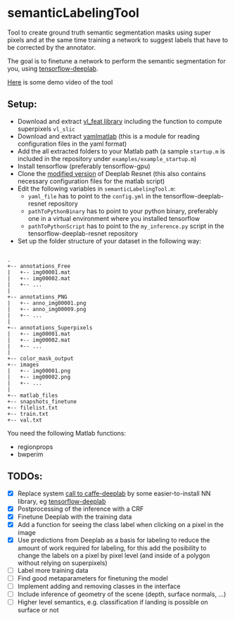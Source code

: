 # semanticLabelingTool
Tool to create ground truth semantic segmentation masks using super pixels
and at the same time training a network to suggest labels that have to
be corrected by the annotator. 

The goal is to finetune a network to perform the semantic segmentation for you,
using [tensorflow-deeplab](https://github.com/DrSleep/tensorflow-deeplab-resnet).

[Here](https://youtu.be/oycY0ZMMszI) is some demo video of the tool

## Setup:
 - Download and extract [vl_feat library](http://www.vlfeat.org/) 
   including the function to compute superpixels `vl_slic`
 - Download and extract [yamlmatlab](https://code.google.com/archive/p/yamlmatlab/)
   (this is a module for reading configuration files in the
   yaml format)
 - Add the all extracted folders to your
   Matlab path
   (a sample `startup.m` is included in the repository under
   `examples/example_startup.m`)
 - Install tensorflow (preferably tensorflow-gpu)
 - Clone the [modified version](https://github.com/ben300694/tensorflow-deeplab-resnet)
   of Deeplab Resnet
   (this also contains necessary configuration files for the matlab script)
 - Edit the following variables in `semanticLabelingTool.m`:
    - `yaml_file` has to point to the `config.yml` in the tensorflow-deeplab-resnet repository
    - `pathToPythonBinary` has to point to your python binary, preferably one
      in a virtual environment where you installed tensorflow
    - `pathToPythonScript` has to point to the `my_inference.py` script in the
      tensorflow-deeplab-resnet repository
 - Set up the folder structure of your dataset in the following way:
```

.
+-- annotations_Free
|   +-- img00001.mat
|   +-- img00002.mat
|   +-- ...
|
+-- annotations_PNG
|   +-- anno_img00001.png
|   +-- anno_img00009.png
|   +-- ...
|
+-- annotations_Superpixels
|   +-- img00001.mat
|   +-- img00002.mat
|   +-- ...
|
+-- color_mask_output
+-- images
|   +-- img00001.png
|   +-- img00002.png
|   +-- ...
|
+-- matlab_files
+-- snapshots_finetune
+-- filelist.txt
+-- train.txt
+-- val.txt

```

You need the following Matlab functions:
 - regionprops
 - bwperim


## TODOs:
 - [x] Replace system [call to caffe-deeplab](https://github.com/mgarbade/semanticLabelingTool/blob/43cbde95bf7fbd802e0f25f773517d2a3956cb82/getSematicLabels.m#L1-L41) by some easier-to-install NN library, eg [tensorflow-deeplab](https://github.com/DrSleep/tensorflow-deeplab-resnet)
 - [x] Postprocessing of the inference with a CRF
 - [x] Finetune Deeplab with the training data
 - [x] Add a function for seeing the class label when clicking on a pixel in the image
 - [x] Use predictions from Deeplab as a basis for labeling to reduce the
       amount of work required for labeling,
       for this add the posibility to change the labels on a pixel by pixel
       level (and inside of a polygon without relying on superpixels)
 - [ ] Label more training data
 - [ ] Find good metaparameters for finetuning the model
 - [ ] Implement adding and removing classes in the interface
 - [ ] Include inference of geometry of the scene (depth, surface normals, ...)
 - [ ] Higher level semantics, e.g. classification if landing is possible on surface or not